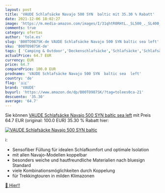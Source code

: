 ```yaml
---
layout: post
title: 'VAUDE Schlafsäcke Navajo 500 SYN  baltic mit 35.30 % Rabatt'
date: 2021-12-06 18:02:27
image: 'https://m.media-amazon.com/images/I/31qhtR0RHtL._SL500_._SL400_.jpg'
comments: true
category: ofertas
author: 'tole.es'
slug: 'B00TO987SK-de VAUDE Schlafsäcke Navajo 500 SYN baltic sea left'
sku: 'B00TO987SK-de'
tags: [ 'Camping & Outdoor','Deckenschlafsäcke','Schlafsäcke','Schlafsäcke, Matratzen & Kissen','Sport','Sport & Freizeit','Sport & Outdoor Aktivitäten, Bekleidung & Ausrüstung','vaude', ]
actualPrice: 64.7 EUR
currency: EUR
price: 64.7
comparePrice: 100.0 EUR
prodname: 'VAUDE Schlafsäcke Navajo 500 SYN  baltic sea  left'
country: 'de'
flag: '🇩🇪'
brand: 'VAUDE'
buyurl: 'https://www.amazon.de/dp/B00TO987SK/?tag=tolees0ca-21'
descuento: '35.30'
average: '64.7'
---
```


Sie können [VAUDE Schlafsäcke Navajo 500 SYN  baltic sea  left](https://www.amazon.de/dp/B00TO987SK/?tag=tolees0ca-21) mit Preis 64.7 EUR (original: 100.0 EUR) 35.30 % Rabatt hier:

[![VAUDE Schlafsäcke Navajo 500 SYN  baltic](https://m.media-amazon.com/images/I/31qhtR0RHtL._SL500_._SL400_.jpg)](https://www.amazon.de/dp/B00TO987SK/?tag=tolees0ca-21)

ℹ️:

- Sensofiber Füllung für idealen Schlafkomfort und optimale Isolation
- mit allen Navajo-Modellen koppelbar
- besonders weiche und hautfreundliche Materialien nach bluesign Standard
- viele Kombinationsmöglichkeiten durch Koppelung
- für Trekkingtouren in milden Klimazonen

[🛒 Hier!!](https://www.amazon.de/dp/B00TO987SK/?tag=tolees0ca-21)
